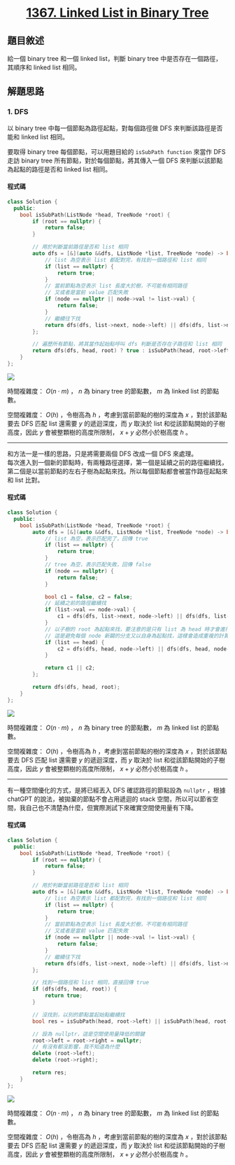 # <center> [1367. Linked List in Binary Tree](https://leetcode.com/problems/linked-list-in-binary-tree/description/) </center>

## 題目敘述

給一個 binary tree 和一個 linked list，判斷 binary tree 中是否存在一個路徑，其順序和 linked list 相同。

## 解題思路

### 1. DFS

以 binary tree 中每一個節點為路徑起點，對每個路徑做 DFS 來判斷該路徑是否能和 linked list 相同。

要取得 binary tree 每個節點，可以用題目給的 `isSubPath function` 來當作 DFS 走訪 binary tree 所有節點，對於每個節點，將其傳入一個 DFS 來判斷以該節點為起點的路徑是否和 linked list 相同。

#### 程式碼

```cpp {.line-numbers}
class Solution {
  public:
    bool isSubPath(ListNode *head, TreeNode *root) {
        if (root == nullptr) {
            return false;
        }

        // 用於判斷當前路徑是否和 list 相同
        auto dfs = [&](auto &&dfs, ListNode *list, TreeNode *node) -> bool {
            // list 為空表示 list 都配對完，有找到一個路徑和 list 相同
            if (list == nullptr) {
                return true;
            }
            // 當前節點為空表示 list 長度大於樹，不可能有相同路徑
            // 又或者是當前 value 匹配失敗
            if (node == nullptr || node->val != list->val) {
                return false;
            }
            // 繼續往下找
            return dfs(dfs, list->next, node->left) || dfs(dfs, list->next, node->right);
        };

        // 遍歷所有節點，將其當作起始點呼叫 dfs 判斷是否存在子路徑和 list 相同
        return dfs(dfs, head, root) ? true : isSubPath(head, root->left) || isSubPath(head, root->right);
    }
};
```

[![](https://raw.githubusercontent.com/reese60525/ForPicGo/main/Pictures202412302048431.png)](https://raw.githubusercontent.com/reese60525/ForPicGo/main/Pictures202412302048431.png)

時間複雜度： $O(n \cdot m)$ ， $n$ 為 binary tree 的節點數， $m$ 為 linked list 的節點數。

空間複雜度： $O(h)$ ，令樹高為 $h$ ，考慮到當前節點的樹的深度為 $x$ ，對於該節點要去 DFS 匹配 list 還需要 $y$ 的遞迴深度，而 $y$ 取決於 list 和從該節點開始的子樹高度，因此 $y$ 會被整顆樹的高度所限制， $x + y$ 必然小於樹高度 $h$ 。

---

和方法一是一樣的思路，只是將需要兩個 DFS 改成一個 DFS 來處理。  
每次進入到一個新的節點時，有兩種路徑選擇，第一個是延續之前的路徑繼續找，第二個是以當前節點的左右子樹為起點來找。所以每個節點都會被當作路徑起點來和 list 比對。

#### 程式碼

```cpp {.line-numbers}
class Solution {
  public:
    bool isSubPath(ListNode *head, TreeNode *root) {
        auto dfs = [&](auto &&dfs, ListNode *list, TreeNode *node) -> bool {
            // list 為空，表示匹配完了，回傳 true
            if (list == nullptr) {
                return true;
            }
            // tree 為空，表示匹配失敗，回傳 false
            if (node == nullptr) {
                return false;
            }

            bool c1 = false, c2 = false;
            // 延續之前的路徑繼續找
            if (list->val == node->val) {
                c1 = dfs(dfs, list->next, node->left) || dfs(dfs, list->next, node->right);
            }
            // 以子樹的 root 為起點來找，要注意的是只有 list 為 head 時才會進行這個判斷
            // 這是避免每個 node 新闢的分支又以自身為起點找，這樣會造成重複的計算
            if (list == head) {
                c2 = dfs(dfs, head, node->left) || dfs(dfs, head, node->right);
            }

            return c1 || c2;
        };

        return dfs(dfs, head, root);
    }
};
```

[![](https://raw.githubusercontent.com/reese60525/ForPicGo/main/Pictures202412302100310.png)](https://raw.githubusercontent.com/reese60525/ForPicGo/main/Pictures202412302100310.png)

時間複雜度： $O(n \cdot m)$ ， $n$ 為 binary tree 的節點數， $m$ 為 linked list 的節點數。

空間複雜度： $O(h)$ ，令樹高為 $h$ ，考慮到當前節點的樹的深度為 $x$ ，對於該節點要去 DFS 匹配 list 還需要 $y$ 的遞迴深度，而 $y$ 取決於 list 和從該節點開始的子樹高度，因此 $y$ 會被整顆樹的高度所限制， $x + y$ 必然小於樹高度 $h$ 。

---

有一種空間優化的方式，是將已經丟入 DFS 確認路徑的節點設為 `nullptr` ，根據 chatGPT 的說法，被拋棄的節點不會占用遞迴的 stack 空間，所以可以節省空間，我自己也不清楚為什麼，但實際測試下來確實空間使用量有下降。

#### 程式碼

```cpp {.line-numbers}
class Solution {
  public:
    bool isSubPath(ListNode *head, TreeNode *root) {
        if (root == nullptr) {
            return false;
        }

        // 用於判斷當前路徑是否和 list 相同
        auto dfs = [&](auto &&dfs, ListNode *list, TreeNode *node) -> bool {
            // list 為空表示 list 都配對完，有找到一個路徑和 list 相同
            if (list == nullptr) {
                return true;
            }
            // 當前節點為空表示 list 長度大於樹，不可能有相同路徑
            // 又或者是當前 value 匹配失敗
            if (node == nullptr || node->val != list->val) {
                return false;
            }
            // 繼續往下找
            return dfs(dfs, list->next, node->left) || dfs(dfs, list->next, node->right);
        };

        // 找到一個路徑和 list 相同，直接回傳 true
        if (dfs(dfs, head, root)) {
            return true;
        }

        // 沒找到，以別的節點當起始點繼續找
        bool res = isSubPath(head, root->left) || isSubPath(head, root->right);

        // 設為 nullptr，這是空間使用量降低的關鍵
        root->left = root->right = nullptr;
        // 有沒有都沒影響，我不知道為什麼
        delete (root->left);
        delete (root->right);

        return res;
    }
};
```

[![](https://raw.githubusercontent.com/reese60525/ForPicGo/main/Pictures202412302132048.png)](https://raw.githubusercontent.com/reese60525/ForPicGo/main/Pictures202412302132048.png)

時間複雜度： $O(n \cdot m)$ ， $n$ 為 binary tree 的節點數， $m$ 為 linked list 的節點數。

空間複雜度： $O(h)$ ，令樹高為 $h$ ，考慮到當前節點的樹的深度為 $x$ ，對於該節點要去 DFS 匹配 list 還需要 $y$ 的遞迴深度，而 $y$ 取決於 list 和從該節點開始的子樹高度，因此 $y$ 會被整顆樹的高度所限制， $x + y$ 必然小於樹高度 $h$ 。
